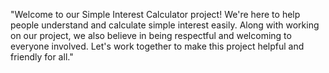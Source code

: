 "Welcome to our Simple Interest Calculator project! We're here to help people understand and calculate simple interest easily. Along with working on our project, we also believe in being respectful and welcoming to everyone involved. Let's work together to make this project helpful and friendly for all."
